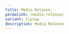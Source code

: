 ```yaml
---
title: Media Release
permalink: /media-release/
variant: tiptap
description: Media Release
---
```

<p></p>